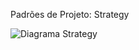 Padrões de Projeto: Strategy

![Diagrama Strategy](https://github.com/marcelosilva7/bertoti/assets/101959064/c2117b16-2043-449d-9774-2247d7c6f32d)
